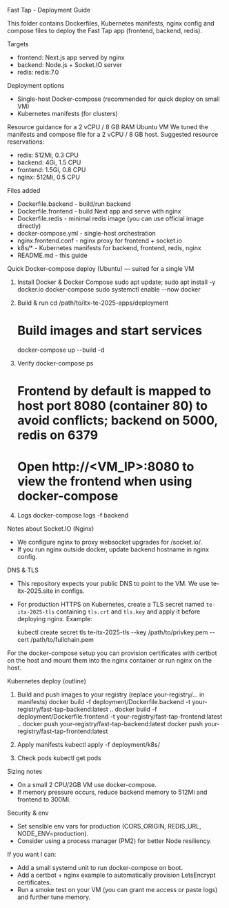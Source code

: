 Fast Tap - Deployment Guide

This folder contains Dockerfiles, Kubernetes manifests, nginx config and compose files to deploy the Fast Tap app (frontend, backend, redis).

Targets
- frontend: Next.js app served by nginx
- backend: Node.js + Socket.IO server
- redis: redis:7.0

Deployment options
- Single-host Docker-compose (recommended for quick deploy on small VM)
- Kubernetes manifests (for clusters)

Resource guidance for a 2 vCPU / 8 GB RAM Ubuntu VM
We tuned the manifests and compose file for a 2 vCPU / 8 GB host. Suggested resource reservations:
- redis: 512Mi, 0.3 CPU
- backend: 4Gi, 1.5 CPU
- frontend: 1.5Gi, 0.8 CPU
- nginx: 512Mi, 0.5 CPU

Files added
- Dockerfile.backend - build/run backend
- Dockerfile.frontend - build Next app and serve with nginx
- Dockerfile.redis - minimal redis image (you can use official image directly)
- docker-compose.yml - single-host orchestration
- nginx.frontend.conf - nginx proxy for frontend + socket.io
- k8s/* - Kubernetes manifests for backend, frontend, redis, nginx
- README.md - this guide

Quick Docker-compose deploy (Ubuntu) — suited for a single VM
1. Install Docker & Docker Compose
   sudo apt update; sudo apt install -y docker.io docker-compose
   sudo systemctl enable --now docker

2. Build & run
   cd /path/to/itx-te-2025-apps/deployment
   # Build images and start services
   docker-compose up --build -d

3. Verify
   docker-compose ps
   # Frontend by default is mapped to host port 8080 (container 80) to avoid conflicts; backend on 5000, redis on 6379
   # Open http://<VM_IP>:8080 to view the frontend when using docker-compose

4. Logs
   docker-compose logs -f backend

Notes about Socket.IO (Nginx)
- We configure nginx to proxy websocket upgrades for /socket.io/.
- If you run nginx outside docker, update backend hostname in nginx config.

DNS & TLS
- This repository expects your public DNS to point to the VM. We use te-itx-2025.site in configs.
- For production HTTPS on Kubernetes, create a TLS secret named `te-itx-2025-tls` containing `tls.crt` and `tls.key` and apply it before deploying nginx. Example:

   kubectl create secret tls te-itx-2025-tls --key /path/to/privkey.pem --cert /path/to/fullchain.pem

For the docker-compose setup you can provision certificates with certbot on the host and mount them into the nginx container or run nginx on the host.

Kubernetes deploy (outline)
1. Build and push images to your registry (replace your-registry/... in manifests)
   docker build -f deployment/Dockerfile.backend -t your-registry/fast-tap-backend:latest ..
   docker build -f deployment/Dockerfile.frontend -t your-registry/fast-tap-frontend:latest ..
   docker push your-registry/fast-tap-backend:latest
   docker push your-registry/fast-tap-frontend:latest

2. Apply manifests
   kubectl apply -f deployment/k8s/

3. Check pods
   kubectl get pods

Sizing notes
- On a small 2 CPU/2GB VM use docker-compose.
- If memory pressure occurs, reduce backend memory to 512Mi and frontend to 300Mi.

Security & env
- Set sensible env vars for production (CORS_ORIGIN, REDIS_URL, NODE_ENV=production).
- Consider using a process manager (PM2) for better Node resiliency.

If you want I can:
- Add a small systemd unit to run docker-compose on boot.
- Add a certbot + nginx example to automatically provision LetsEncrypt certificates.
- Run a smoke test on your VM (you can grant me access or paste logs) and further tune memory.
